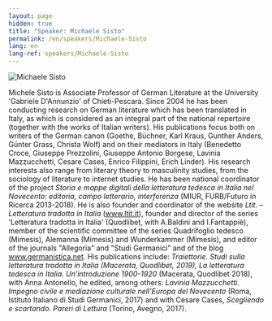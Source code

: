 ```yaml
---
layout: page
hidden: true
title: "Speaker: Michaele Sisto"
permalink: /en/speakers/Michaele-Sisto
lang: en
lang-ref: speakers/Michaele-Sisto
---
```


![Michaele Sisto](/assets/speakers/Michaele-Sisto.jpg)

Michele Sisto is Associate Professor of German Literature at the University 'Gabriele D'Annunzio' of Chieti-Pescara. Since 2004 he has been conducting research on German literature which has been translated in Italy, as which is considered as an integral part of the national repertoire (together with the works of Italian writers). His publications focus both on writers of the German canon (Goethe, Büchner, Karl Kraus, Gunther Anders, Günter Grass, Christa Wolf) and on their mediators in Italy (Benedetto Croce, Giuseppe Prezzolini, Giuseppe Antonio Borgese, Lavinia Mazzucchetti, Cesare Cases, Enrico Filippini, Erich Linder). His research interests also range from literary theory to masculinity studies, from the sociology of literature to internet studies. He has been national coordinator of the project _Storia e mappe digitali della letteratura tedesca in Italia nel Novecento: editoria, campo letterario, interferenza_ (MIUR, FURB/Futuro in Ricerca 2013-2018). He is also founder and coordinator of the website _Ltit. – Letteratura tradotta in Italia_ (www.ltit.it), founder and director of the series 'Letteratura tradotta in Italia' (Quodlibet, with A.Baldini and I.Fantappiè), member of the scientific committee of the series Quadrifoglio tedesco (Mimesis), Alemanna (Mimesis) and Wunderkammer (Mimesis), and editor of the journals "Allegoria" and "Studi Germanici" and of the blog www.germanistica.net. His publications include: _Traiettorie. Studi sulla letteratura tradotta in Italia (Macerata, Quodlibet, 2019), La letteratura tedesca in Italia. Un’introduzione 1900-1920_ (Macerata, Quodlibet 2018), with Anna Antonello, he edited, among others: _Lavinia Mazzucchetti. Impegno civile e mediazione culturale nell’Europa del Novecento_ (Roma, Istituto Italiano di Studi Germanici, 2017) and with Cesare Cases, _Scegliendo e scartando. Pareri di Lettura_ (Torino, Avegno, 2017).
